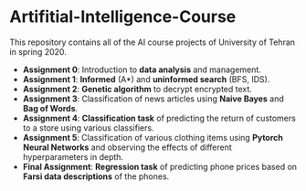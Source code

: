 # Artifitial-Intelligence-Course
This repository contains all of the AI course projects of University of Tehran in spring 2020.

- **Assignment 0**: Introduction to **data analysis** and management.
- **Assignment 1**: **Informed** (A*) and **uninformed search** (BFS, IDS).
- **Assignment 2**: **Genetic algorithm** to decrypt encrypted text.
- **Assignment 3**: Classification of news articles using **Naive Bayes** and **Bag of Words**.
- **Assignment 4**: **Classification task** of predicting the return of customers to a store using various classifiers.
- **Assignment 5**: Classification of various clothing items using **Pytorch Neural Networks** and observing the effects of different hyperparameters in depth.
- **Final Assignment**: **Regression task** of predicting phone prices based on **Farsi data descriptions** of the phones. 